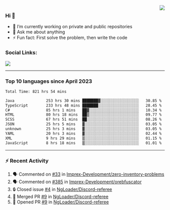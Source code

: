 <!--
<a href="https://wuffy.eu">
  <img align="right" src="https://github.com/ngloader/ngloader/blob/devcard/devcard.png" height="410" width="300" alt="NgLoader's Dev Card"/>
</a>
-->

<a href="https://wuffy.eu">
  <img align="right" src="https://github-readme-stats.vercel.app/api?username=ngloader&count_private=true&include_all_commits=true&show_icons=true&hide_rank=true&theme=dracula" />
</a>

### Hi 👋
- 🔭 I’m currently working on private and public repositories
- 💬 Ask me about anything
- ⚡ Fun fact: First solve the problem, then write the code

### Social Links:
<a href="https://discord.gg/jUtRU5Q">
  <img src="https://dcbadge.limes.pink/api/shield/128286216708685824?style=flat&theme=clean&compact=true" />
</a>

<!--
---

<div>
  <img src="https://github-readme-stats.vercel.app/api/wakatime?username=NgLoader&api_domain=wakapi.wuffy.dev&bg_color=282a36&title_color=ff6e96&icon_color=2F855A&text_color=ffffff&custom_title=Week%20Stats&layout=compact" />
</div>

---

<div>
  <img height="170" align="left" src="https://github-readme-stats.vercel.app/api?username=ngloader&count_private=true&include_all_commits=true&show_icons=true&theme=dracula" />
  <img src="https://github-readme-stats.vercel.app/api/top-langs/?username=ngloader&layout=compact&theme=dracula" />
</div>

---

<a href="https://github.com/ryo-ma/github-profile-trophy">
  <img width=800 src="https://github-profile-trophy.vercel.app/?username=ngloader&column=8&theme=dracula&no-frame=true"/>
</a>
-->

---

### Top 10 languages since April 2023

<!--START_SECTION:waka-->

```txt
Total Time: 821 hrs 54 mins

Java              253 hrs 30 mins ███████▓░░░░░░░░░░░░░░░░░   30.85 %
TypeScript        233 hrs 48 mins ███████░░░░░░░░░░░░░░░░░░   28.45 %
C#                85 hrs 1 mins   ██▓░░░░░░░░░░░░░░░░░░░░░░   10.34 %
HTML              80 hrs 18 mins  ██▒░░░░░░░░░░░░░░░░░░░░░░   09.77 %
SCSS              67 hrs 51 mins  ██░░░░░░░░░░░░░░░░░░░░░░░   08.26 %
JSON              25 hrs 5 mins   ▓░░░░░░░░░░░░░░░░░░░░░░░░   03.05 %
unknown           25 hrs 3 mins   ▓░░░░░░░░░░░░░░░░░░░░░░░░   03.05 %
YAML              20 hrs 3 mins   ▓░░░░░░░░░░░░░░░░░░░░░░░░   02.44 %
XML               9 hrs 29 mins   ▒░░░░░░░░░░░░░░░░░░░░░░░░   01.15 %
JavaScript        8 hrs 18 mins   ▒░░░░░░░░░░░░░░░░░░░░░░░░   01.01 %
```

<!--END_SECTION:waka-->

---

### :zap: Recent Activity
<!--START_SECTION:activity-->
1. 🗣 Commented on [#33](https://github.com/Imprex-Development/zero-inventory-problems/issues/33#issuecomment-2359368714) in [Imprex-Development/zero-inventory-problems](https://github.com/Imprex-Development/zero-inventory-problems)
2. 🗣 Commented on [#385](https://github.com/Imprex-Development/orebfuscator/issues/385#issuecomment-2250248088) in [Imprex-Development/orebfuscator](https://github.com/Imprex-Development/orebfuscator)
3. 🔒 Closed issue [#4](https://github.com/NgLoader/Discord-referee/issues/4) in [NgLoader/Discord-referee](https://github.com/NgLoader/Discord-referee)
4. 🎉 Merged PR [#9](https://github.com/NgLoader/Discord-referee/pull/9) in [NgLoader/Discord-referee](https://github.com/NgLoader/Discord-referee)
5. 💪 Opened PR [#9](https://github.com/NgLoader/Discord-referee/pull/9) in [NgLoader/Discord-referee](https://github.com/NgLoader/Discord-referee)
<!--END_SECTION:activity-->
